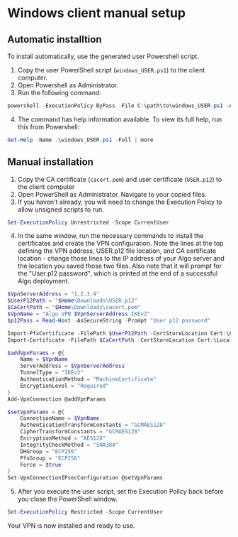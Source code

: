 # Windows client manual setup

## Automatic installtion

To install automatically, use the generated user Powershell script.

1. Copy the user PowerShell script (`windows_USER.ps1`) to the client computer.
2. Open Powershell as Administrator.
3. Run the following command:
```powershell
powershell -ExecutionPolicy ByPass -File C:\path\to\windows_USER.ps1 -Add
```
4. The command has help information available. To view its full help, run this from Powershell:
```powershell
Get-Help -Name .\windows_USER.ps1 -Full | more
```

## Manual installation

1. Copy the CA certificate (`cacert.pem`) and user certificate (`USER.p12`) to the client computer
2. Open PowerShell as Administrator. Navigate to your copied files.
3. If you haven't already, you will need to change the Execution Policy to allow unsigned scripts to run.

```powershell
Set-ExecutionPolicy Unrestricted -Scope CurrentUser
```

4. In the same window, run the necessary commands to install the certificates and create the VPN configuration. Note the lines at the top defining the VPN address, USER.p12 file location, and CA certificate location - change those lines to the IP address of your Algo server and the location you saved those two files. Also note that it will prompt for the "User p12 password", which is printed at the end of a successful Algo deployment.

```powershell
$VpnServerAddress = "1.2.3.4"
$UserP12Path = "$Home\Downloads\USER.p12"
$CaCertPath = "$Home\Downloads\cacert.pem"
$VpnName = "Algo VPN $VpnServerAddress IKEv2"
$p12Pass = Read-Host -AsSecureString -Prompt "User p12 password"

Import-PfxCertificate -FilePath $UserP12Path -CertStoreLocation Cert:\LocalMachine\My -Password $p12Pass
Import-Certificate -FilePath $CaCertPath -CertStoreLocation Cert:\LocalMachine\Root

$addVpnParams = @{
    Name = $VpnName
    ServerAddress = $VpnServerAddress
    TunnelType = "IKEv2"
    AuthenticationMethod = "MachineCertificate"
    EncryptionLevel = "Required"
}
Add-VpnConnection @addVpnParams

$setVpnParams = @{
    ConnectionName = $VpnName
    AuthenticationTransformConstants = "GCMAES128"
    CipherTransformConstants = "GCMAES128"
    EncryptionMethod = "AES128"
    IntegrityCheckMethod = "SHA384"
    DHGroup = "ECP256"
    PfsGroup = "ECP256"
    Force = $true
}
Set-VpnConnectionIPsecConfiguration @setVpnParams

```

5. After you execute the user script, set the Execution Policy back before you close the PowerShell window.

```powershell
Set-ExecutionPolicy Restricted -Scope CurrentUser
```

Your VPN is now installed and ready to use.
